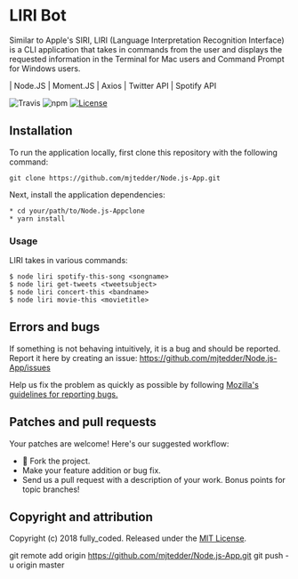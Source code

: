 # LIRI Bot

Similar to Apple's SIRI, LIRI (Language Interpretation Recognition Interface) is a CLI application that takes in commands from the user and displays the requested information in the Terminal for Mac users and Command Prompt for Windows users.

| Node.JS | Moment.JS | Axios | Twitter API | Spotify API

![Travis](https://img.shields.io/travis/USER/REPO.svg)
![npm](https://img.shields.io/npm/v/npm.svg)
[![License](http://img.shields.io/:license-mit-blue.svg?style=flat-square)](http://badges.mit-license.org)

## Installation

To run the application locally, first clone this repository with the following command:

	git clone https://github.com/mjtedder/Node.js-App.git

Next, install the application dependencies:

	* cd your/path/to/Node.js-Appclone
	* yarn install

### Usage

LIRI takes in various commands:

```shell
$ node liri spotify-this-song <songname>
$ node liri get-tweets <tweetsubject>
$ node liri concert-this <bandname>
$ node liri movie-this <movietitle>
```

## Errors and bugs

If something is not behaving intuitively, it is a bug and should be reported.
Report it here by creating an issue: https://github.com/mjtedder/Node.js-App/issues

Help us fix the problem as quickly as possible by following [Mozilla's guidelines for reporting bugs.](https://developer.mozilla.org/en-US/docs/Mozilla/QA/Bug_writing_guidelines#General_Outline_of_a_Bug_Report)

## Patches and pull requests

Your patches are welcome! Here's our suggested workflow:

* 🍴 Fork the project.
* Make your feature addition or bug fix.
* Send us a pull request with a description of your work. Bonus points for topic branches!

## Copyright and attribution

Copyright (c) 2018 fully_coded. Released under the [MIT License](https://github.com/mjtedder/Node.js-App/LICENSE).


git remote add origin https://github.com/mjtedder/Node.js-App.git
git push -u origin master
